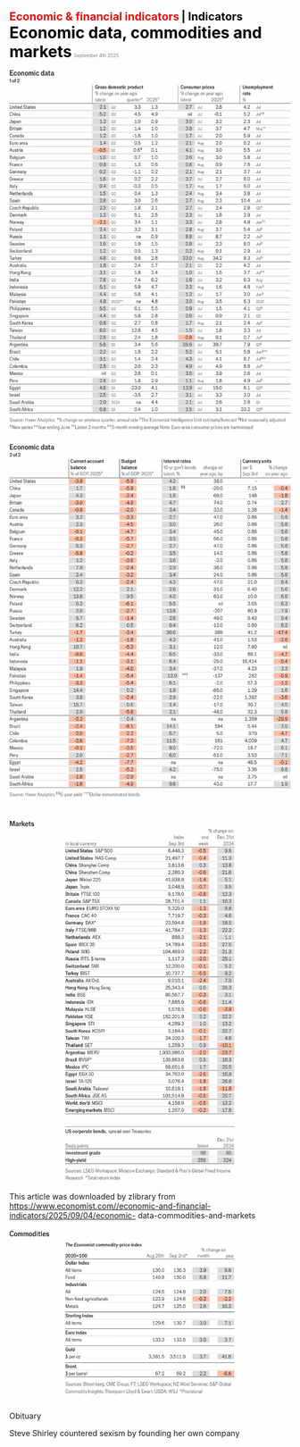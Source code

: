 <span style="color:#E3120B; font-size:14.9pt; font-weight:bold;">Economic & financial indicators</span> <span style="color:#000000; font-size:14.9pt; font-weight:bold;">| Indicators</span>
<span style="color:#000000; font-size:21.0pt; font-weight:bold;">Economic data, commodities and markets</span>
<span style="color:#808080; font-size:6.2pt;">September 4th 2025</span>

![](../images/074_Economic_data_commodities_and_markets/p0300_img01.jpeg)

![](../images/074_Economic_data_commodities_and_markets/p0300_img02.jpeg)

![](../images/074_Economic_data_commodities_and_markets/p0300_img03.jpeg)

This article was downloaded by zlibrary from https://www.economist.com//economic-and-financial-indicators/2025/09/04/economic- data-commodities-and-markets

![](../images/074_Economic_data_commodities_and_markets/p0301_img01.jpeg)

Obituary

Steve Shirley countered sexism by founding her own company